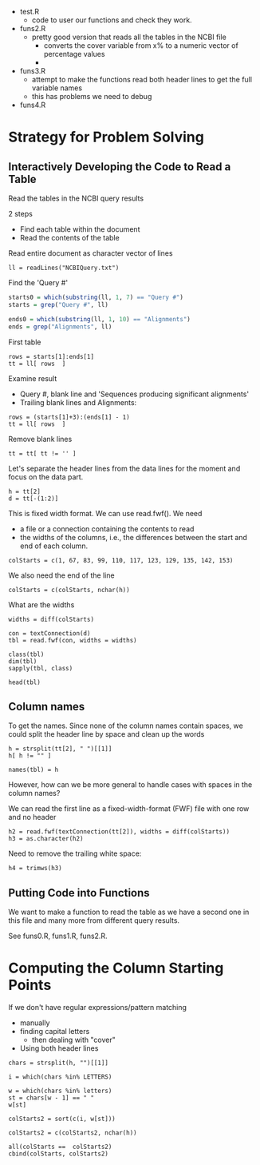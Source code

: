 
+ test.R 
    + code to user our functions and check they work.
+ funs2.R
    + pretty good version that reads all the tables in the NCBI file
	   + converts the cover variable from x% to a numeric vector of percentage values
	   + 
+ funs3.R
   + attempt to make the functions read both header lines to get the full variable names
   + this has problems we need to debug
+ funs4.R

# Strategy for Problem Solving
## Interactively Developing the Code to Read a Table

Read the tables in the NCBI query results

2 steps
+ Find each table within the document
+ Read the contents of the table


Read entire document as character vector of lines

```
ll = readLines("NCBIQuery.txt")
```

Find the 'Query #'

```r
starts0 = which(substring(ll, 1, 7) == "Query #")
starts = grep("Query #", ll)
```

```r
ends0 = which(substring(ll, 1, 10) == "Alignments")
ends = grep("Alignments", ll)
```


First table
```
rows = starts[1]:ends[1]
tt = ll[ rows  ]
```


Examine result
+ Query #, blank line and 'Sequences producing significant alignments'
+ Trailing blank lines and Alignments:

    
```	
rows = (starts[1]+3):(ends[1] - 1)
tt = ll[ rows  ] 
```

Remove blank lines
```
tt = tt[ tt != '' ]
``` 



Let's separate the header lines from the data lines for the moment
and focus on the data part.
```
h = tt[2]
d = tt[-(1:2)]
```


This is fixed width format. We can use read.fwf().
We need 
+ a file or a connection containing the contents to read
+ the widths of the columns, i.e., the differences between the start and end of each column.

```
colStarts = c(1, 67, 83, 99, 110, 117, 123, 129, 135, 142, 153)
```

We also need the end of the line 
```
colStarts = c(colStarts, nchar(h))
```

What are the widths

```
widths = diff(colStarts)
```

```
con = textConnection(d)
tbl = read.fwf(con, widths = widths)
```

```
class(tbl)
dim(tbl)
sapply(tbl, class)
```


```
head(tbl)
```


## Column names
To get the names.
Since none of the column names contain spaces, we could split the header line by space
and clean up the words
```
h = strsplit(tt[2], " ")[[1]]
h[ h != "" ]
```

```
names(tbl) = h
```


However, how can we be more general to handle cases with spaces in the column names?

We can read the first line as a fixed-width-format (FWF) file with
one row and no header
```
h2 = read.fwf(textConnection(tt[2]), widths = diff(colStarts))
h3 = as.character(h2)
```
Need to remove the trailing white space:
```
h4 = trimws(h3)
```


## Putting Code into Functions

We want to make a function to read the table as we have a second one in this file
and many more from different query results.


See funs0.R, funs1.R, funs2.R.



# Computing the Column Starting Points

If we don't have regular expressions/pattern matching
+ manually
+ finding capital letters
  + then dealing with "cover"
+ Using both header lines

```
chars = strsplit(h, "")[[1]]
```

```
i = which(chars %in% LETTERS)
```

```
w = which(chars %in% letters)
st = chars[w - 1] == " "
w[st]
```

```
colStarts2 = sort(c(i, w[st]))
```

```
colStarts2 = c(colStarts2, nchar(h))
```

```
all(colStarts ==  colStarts2)
cbind(colStarts, colStarts2)
```
